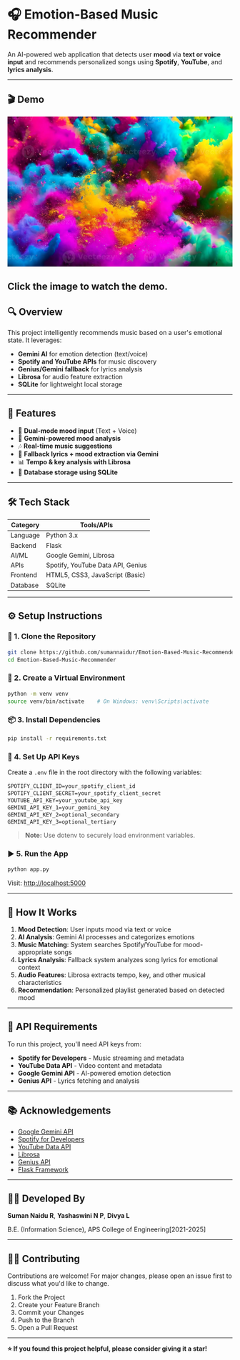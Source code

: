 # 🎧 Emotion-Based Music Recommender

An AI-powered web application that detects user **mood** via **text or voice input** and recommends personalized songs using **Spotify**, **YouTube**, and **lyrics analysis**.

---
## 🎬 Demo

[![Demo Video](media/preview_thumbnail.png)](media/demo.mp4")

Click the image to watch the demo.
---

## 🔍 Overview

This project intelligently recommends music based on a user's emotional state. It leverages:
- **Gemini AI** for emotion detection (text/voice)
- **Spotify and YouTube APIs** for music discovery
- **Genius/Gemini fallback** for lyrics analysis
- **Librosa** for audio feature extraction
- **SQLite** for lightweight local storage

---

## 🚀 Features

- 🎤 **Dual-mode mood input** (Text + Voice)
- 🤖 **Gemini-powered mood analysis**
- 🎶 **Real-time music suggestions**
- 🧠 **Fallback lyrics + mood extraction via Gemini**
- 📊 **Tempo & key analysis with Librosa**
- 💾 **Database storage using SQLite**

---

## 🛠️ Tech Stack

| Category     | Tools/APIs                              |
|--------------|----------------------------------------|
| Language     | Python 3.x                             |
| Backend      | Flask                                  |
| AI/ML        | Google Gemini, Librosa                 |
| APIs         | Spotify, YouTube Data API, Genius      |
| Frontend     | HTML5, CSS3, JavaScript (Basic)        |
| Database     | SQLite                                 |

---

## ⚙️ Setup Instructions

### 🔐 1. Clone the Repository
```bash
git clone https://github.com/sumannaidur/Emotion-Based-Music-Recommender.git
cd Emotion-Based-Music-Recommender
```

### 🧪 2. Create a Virtual Environment
```bash
python -m venv venv
source venv/bin/activate    # On Windows: venv\Scripts\activate
```

### 📦 3. Install Dependencies
```bash
pip install -r requirements.txt
```

### 🔑 4. Set Up API Keys
Create a `.env` file in the root directory with the following variables:
```env
SPOTIFY_CLIENT_ID=your_spotify_client_id
SPOTIFY_CLIENT_SECRET=your_spotify_client_secret
YOUTUBE_API_KEY=your_youtube_api_key
GEMINI_API_KEY_1=your_gemini_key
GEMINI_API_KEY_2=optional_secondary
GEMINI_API_KEY_3=optional_tertiary
```

> **Note:** Use dotenv to securely load environment variables.

### ▶️ 5. Run the App
```bash
python app.py
```
Visit: [http://localhost:5000](http://localhost:5000)

---

## 🎯 How It Works

1. **Mood Detection**: User inputs mood via text or voice
2. **AI Analysis**: Gemini AI processes and categorizes emotions
3. **Music Matching**: System searches Spotify/YouTube for mood-appropriate songs
4. **Lyrics Analysis**: Fallback system analyzes song lyrics for emotional context
5. **Audio Features**: Librosa extracts tempo, key, and other musical characteristics
6. **Recommendation**: Personalized playlist generated based on detected mood

---

## 🔧 API Requirements

To run this project, you'll need API keys from:

- **Spotify for Developers** - Music streaming and metadata
- **YouTube Data API** - Video content and metadata
- **Google Gemini API** - AI-powered emotion detection
- **Genius API** - Lyrics fetching and analysis

---

## 📚 Acknowledgements

- [Google Gemini API](https://ai.google.dev/)
- [Spotify for Developers](https://developer.spotify.com/)
- [YouTube Data API](https://developers.google.com/youtube/v3)
- [Librosa](https://librosa.org/)
- [Genius API](https://docs.genius.com/)
- [Flask Framework](https://flask.palletsprojects.com/)

---

## 👨‍💻 Developed By

**Suman Naidu R**, **Yashaswini N P**, **Divya L**

B.E. (Information Science), APS College of Engineering[2021-2025]

---

## 🙋‍♂️ Contributing

Contributions are welcome! For major changes, please open an issue first to discuss what you'd like to change.

1. Fork the Project
2. Create your Feature Branch 
3. Commit your Changes 
4. Push to the Branch 
5. Open a Pull Request

---

**⭐ If you found this project helpful, please consider giving it a star!**
